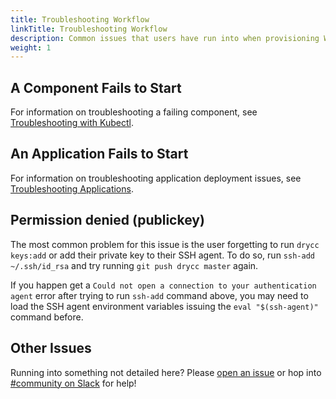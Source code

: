 ```yaml
---
title: Troubleshooting Workflow
linkTitle: Troubleshooting Workflow
description: Common issues that users have run into when provisioning Workflow are detailed below.
weight: 1
---
```


## A Component Fails to Start

For information on troubleshooting a failing component, see
[Troubleshooting with Kubectl][kubectl].

## An Application Fails to Start

For information on troubleshooting application deployment issues, see
[Troubleshooting Applications][troubleshooting-app].


## Permission denied (publickey)

The most common problem for this issue is the user forgetting to run `drycc keys:add` or add their
private key to their SSH agent. To do so, run `ssh-add ~/.ssh/id_rsa` and try running
`git push drycc master` again.

If you happen get a `Could not open a connection to your authentication agent`
error after trying to run `ssh-add` command above, you may need to load the SSH
agent environment variables issuing the `eval "$(ssh-agent)"` command before.

## Other Issues

Running into something not detailed here? Please [open an issue][issue] or hop into
[#community on Slack][slack] for help!

[kubectl]: kubectl.md
[issue]: https://github.com/drycc/workflow/issues/new
[slack]: http://slack.drycc.cc/
[troubleshooting-app]: applications.md
